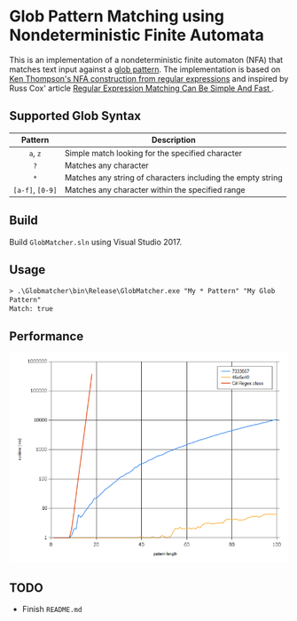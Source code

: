 # Glob Pattern Matching using Nondeterministic Finite Automata

This is an implementation of a nondeterministic finite automaton (NFA) that matches text input against a [glob pattern](https://en.wikipedia.org/wiki/Glob_(programming)). The implementation is based on [Ken Thompson's NFA construction from regular expressions](https://en.wikipedia.org/wiki/Glob_(programming)) and inspired by Russ Cox' article [Regular Expression Matching Can Be Simple And Fast ](https://swtch.com/~rsc/regexp/regexp1.html).

## Supported Glob Syntax

| Pattern          | Description                                                 |
|:----------------:| ----------------------------------------------------------- |
| `a`, `z`         | Simple match looking for the specified character            |
| `?`              | Matches any character                                       |
| `*`              | Matches any string of characters including the empty string |
| `[a-f]`, `[0-9]` | Matches any character within the specified range            |

## Build

Build `GlobMatcher.sln` using Visual Studio 2017.

## Usage

```
> .\Globmatcher\bin\Release\GlobMatcher.exe "My * Pattern" "My Glob Pattern"
Match: true
```

## Performance

![Performance test results](/PerformanceTest/perftest-results.png)

## TODO

* Finish `README.md`